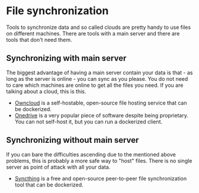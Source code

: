 # File synchronization

Tools to synchronize data and so called clouds are pretty handy to use files on different machines.
There are tools with a main server and there are tools that don't need them.

## Synchronizing with main server

The biggest advantage of having a main server contain your data is that - as long as the server is online -
you can sync as you please.
You do not need to care which machines are online to get all the files you need.
If you are talking about a cloud, this is this.

- [Owncloud](owncloud.md) is a self-hostable, open-source file hosting service that can be dockerized.
- [Onedrive](onedrive.md) is a very popular piece of software despite being proprietary.
You can not self-host it, but you can run a dockerized client.

## Synchronizing without main server

If you can bare the difficulties ascending due to the mentioned above problems, this is probably a more
safe way to "host" files.
There is no single server as point of attack with all your data.

- [Syncthing](syncthing.md) is a free and open-source peer-to-peer file synchronization tool that can be dockerized.
